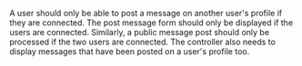 A user should only be able to post a message on another user's profile if they
are connected. The post message form should only be displayed if the users are
connected. Similarly, a public message post should only be processed if the two
users are connected. The controller also needs to display messages that have
been posted on a user's profile too. 
